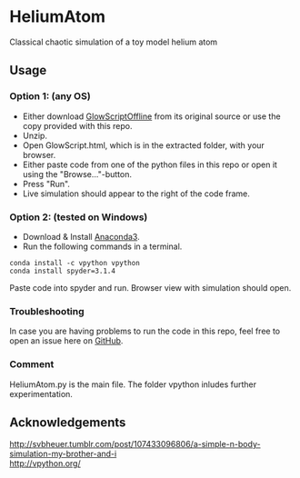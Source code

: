 # HeliumAtom
Classical chaotic simulation of a toy model helium atom   

## Usage
### Option 1: (any OS)
- Either download [GlowScriptOffline](https://raw.githubusercontent.com/BruceSherwood/glowscript/master/GlowScriptOffline2.7.zip) from its original source or use the copy provided with this repo.
- Unzip.
- Open GlowScript.html, which is in the extracted folder, with your browser.
- Either paste code from one of the python files in this repo or open it using the "Browse..."-button.
- Press "Run".
- Live simulation should appear to the right of the code frame.

### Option 2: (tested on Windows)

- Download & Install [Anaconda3](https://www.anaconda.com/download/).
- Run the following commands in a terminal.
```
conda install -c vpython vpython
conda install spyder=3.1.4
```

Paste code into spyder and run. Browser view with simulation should open.

### Troubleshooting
In case you are having problems to run the code in this repo, feel free to open an issue here on [GitHub](https://github.com/programizer/HeliumAtom/issues).

### Comment
HeliumAtom.py is the main file. The folder vpython inludes further experimentation.

## Acknowledgements
http://svbheuer.tumblr.com/post/107433096806/a-simple-n-body-simulation-my-brother-and-i      
http://vpython.org/
